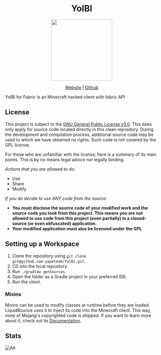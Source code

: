 <div align="center">
<h1>YolBI</h1>
<p>
    <img width="200" src="https://avatars.githubusercontent.com/u/159465859?s=200&v=4">
</p>

[Website](https://yapeteam.github.io) |
[Github](https://github.com/yapeteam) 
</div>

YolBI for Fabric is an Minecraft hacked client with fabric API

## License

This project is subject to the [GNU General Public License v3.0](https://www.gnu.org/licenses/gpl-3.0.en.html). This
does only apply for source code located directly in this clean repository. During the development and compilation
process, additional source code may be used to which we have obtained no rights. Such code is not covered by the GPL
license.

For those who are unfamiliar with the license, here is a summary of its main points. This is by no means legal advice
nor legally binding.

*Actions that you are allowed to do:*

- Use
- Share
- Modify

*If you do decide to use ANY code from the source:*

- **You must disclose the source code of your modified work and the source code you took from this project. This means
  you are not allowed to use code from this project (even partially) in a closed-source (or even obfuscated)
  application.**
- **Your modified application must also be licensed under the GPL**

## Setting up a Workspace


1. Clone the repository using `git clone git@github.com:yapeteam/YolBi.git`.
2. CD into the local repository.
3. Run `./gradlew genSources`.
4. Open the folder as a Gradle project in your preferred IDE.
5. Run the client.


### Mixins

Mixins can be used to modify classes at runtime before they are loaded. LiquidBounce uses it to inject its code into the
Minecraft client. This way, none of Mojang's copyrighted code is shipped. If you want to learn more about it, check out
its [Documentation](https://docs.spongepowered.org/5.1.0/en/plugin/internals/mixins.html).


## Stats

![Alt](https://repobeats.axiom.co/api/embed/57baa8bc4c75948f61bff12f35420a0aac9c51ec.svg "Repobeats analytics image")